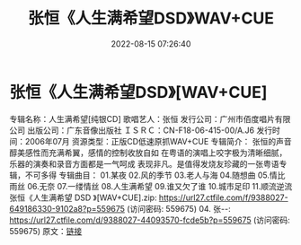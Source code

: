 ﻿---
title: 张恒《人生满希望DSD》WAV+CUE
date: 2022-08-15 07:26:40
categories: WAV车载音乐、镜像
tags: 华语中文
---
# 张恒《人生满希望DSD》[WAV+CUE]

专辑名称：人生满希望[纯银CD]
歌唱艺人：张恒
发行公司：广州市佰度唱片有限公司
出版公司：广东音像出版社
ＩＳＲＣ：CN-F18-06-415-00/A.J6
发行时间：2006年07月
资源类型：正版CD低速原抓WAV+CUE
专辑简介：
张恒的声音醇美感性而充满希翼，感情的控制收放自如
在粤语的演唱上咬字极为清晰细腻，乐器的演奏和录音方面都是一气呵成
表现非凡。是值得发烧友珍藏的一张粤语专辑，不可多得
专辑曲目：
01.某夜
02.风的季节
03.老人与海
04.随想曲
05.情比雨丝
06.无奈
07.一缕情丝
08.人生满希望
09.谁又欠了谁
10.城市足印
11.顺流逆流
张恒《人生满希望 DSD 》[WAV+CUE].zip: https://url27.ctfile.com/f/9388027-649186330-9102a8?p=559675
(访问密码: 559675)
04. 张--: https://url27.ctfile.com/d/9388027-44093570-fcde5b?p=559675
(访问密码: 559675)
原文：[链接](https://blog.sina.com.cn/s/blog_1647c7e7601030yvm.html)